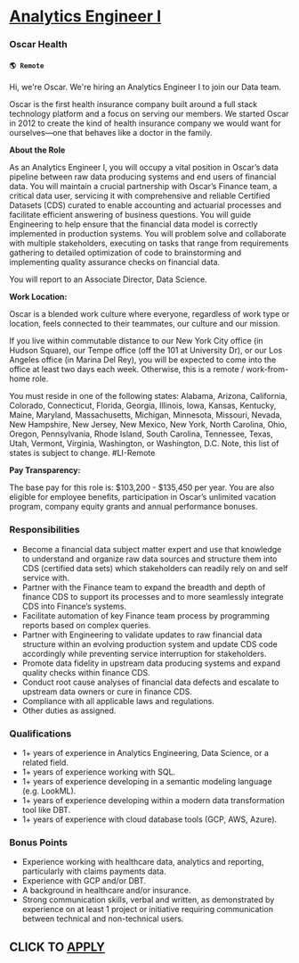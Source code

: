 # [Analytics Engineer I](https://www.remotewlb.com/apply/analytics-engineer-i-127937)  
### Oscar Health  
#### `🌎 Remote`  

Hi, we're Oscar. We're hiring an Analytics Engineer I to join our Data team.

Oscar is the first health insurance company built around a full stack technology platform and a focus on serving our members. We started Oscar in 2012 to create the kind of health insurance company we would want for ourselves—one that behaves like a doctor in the family.

**About the Role**

As an Analytics Engineer I, you will occupy a vital position in Oscar’s data pipeline between raw data producing systems and end users of financial data. You will maintain a crucial partnership with Oscar’s Finance team, a critical data user, servicing it with comprehensive and reliable Certified Datasets (CDS) curated to enable accounting and actuarial processes and facilitate efficient answering of business questions. You will guide Engineering to help ensure that the financial data model is correctly implemented in production systems. You will problem solve and collaborate with multiple stakeholders, executing on tasks that range from requirements gathering to detailed optimization of code to brainstorming and implementing quality assurance checks on financial data.

You will report to an Associate Director, Data Science.

**Work Location:**

Oscar is a blended work culture where everyone, regardless of work type or location, feels connected to their teammates, our culture and our mission.

If you live within commutable distance to our New York City office (in Hudson Square), our Tempe office (off the 101 at University Dr), or our Los Angeles office (in Marina Del Rey), you will be expected to come into the office at least two days each week. Otherwise, this is a remote / work-from-home role.

You must reside in one of the following states: Alabama, Arizona, California, Colorado, Connecticut, Florida, Georgia, Illinois, Iowa, Kansas, Kentucky, Maine, Maryland, Massachusetts, Michigan, Minnesota, Missouri, Nevada, New Hampshire, New Jersey, New Mexico, New York, North Carolina, Ohio, Oregon, Pennsylvania, Rhode Island, South Carolina, Tennessee, Texas, Utah, Vermont, Virginia, Washington, or Washington, D.C. Note, this list of states is subject to change. #LI-Remote

**Pay Transparency:**

The base pay for this role is: $103,200 - $135,450 per year. You are also eligible for employee benefits, participation in Oscar’s unlimited vacation program, company equity grants and annual performance bonuses.

### Responsibilities

  * Become a financial data subject matter expert and use that knowledge to understand and organize raw data sources and structure them into CDS (certified data sets) which stakeholders can readily rely on and self service with.
  * Partner with the Finance team to expand the breadth and depth of finance CDS to support its processes and to more seamlessly integrate CDS into Finance’s systems.
  * Facilitate automation of key Finance team process by programming reports based on complex queries.
  * Partner with Engineering to validate updates to raw financial data structure within an evolving production system and update CDS code accordingly while preventing service interruption for stakeholders.
  * Promote data fidelity in upstream data producing systems and expand quality checks within finance CDS.
  * Conduct root cause analyses of financial data defects and escalate to upstream data owners or cure in finance CDS.
  * Compliance with all applicable laws and regulations. 
  * Other duties as assigned. 

### Qualifications

  * 1+ years of experience in Analytics Engineering, Data Science, or a related field.
  * 1+ years of experience working with SQL.
  * 1+ years of experience developing in a semantic modeling language (e.g. LookML).
  * 1+ years of experience developing within a modern data transformation tool like DBT.
  * 1+ years of experience with cloud database tools (GCP, AWS, Azure).

### Bonus Points

  * Experience working with healthcare data, analytics and reporting, particularly with claims payments data.
  * Experience with GCP and/or DBT.
  * A background in healthcare and/or insurance.
  * Strong communication skills, verbal and written, as demonstrated by experience on at least 1 project or initiative requiring communication between technical and non-technical users.

  
## CLICK TO [APPLY](https://www.remotewlb.com/apply/analytics-engineer-i-127937)

